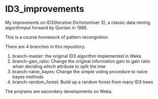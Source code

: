 # ID3_improvements
My improvments on ID3(Iterative Dichotomiser 3), a classic data mining algorithmput forward by Quinlan in 1986. 

This is a course homework of pattern recongnition.

There are 4 branches in this repository:

1. branch-master: the original ID3 algorithm implemented in Weka
2. branch-gain_ratio: Change the original information gain to gain ratio when deciding which attribute to split the tree
3. branch-naive_bayes: Change the simple voting procedure to naive bayes methods
4. branch-random_forest: Build up a random forest from many ID3 trees

The projrams are secondary developments on Weka.
